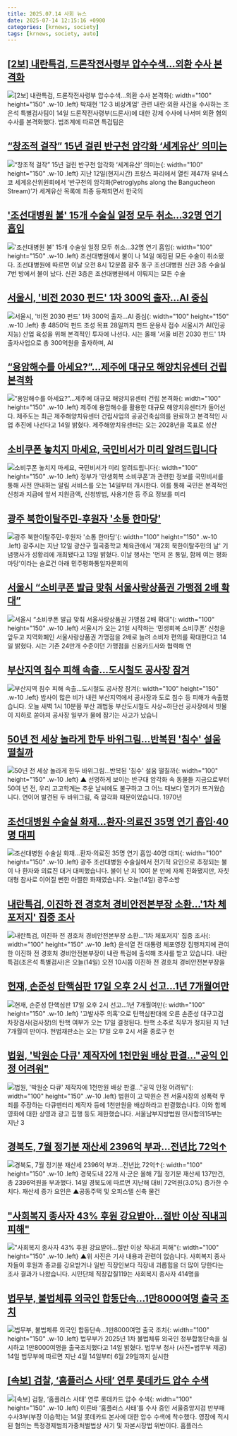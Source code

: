```yaml
---
title: 2025.07.14 사회 뉴스
date: 2025-07-14 12:15:16 +0900
categories: [krnews, society]
tags: [krnews, society, auto]
---
```

## [[2보] 내란특검, 드론작전사령부 압수수색…외환 수사 본격화](https://n.news.naver.com/mnews/article/001/0015505203)

![[2보] 내란특검, 드론작전사령부 압수수색…외환 수사 본격화](https://mimgnews.pstatic.net/image/origin/001/2025/07/14/15505203.jpg?type=nf220_150){: width="100" height="150" .w-10 .left}
박재현 '12·3 비상계엄' 관련 내란·외환 사건을 수사하는 조은석 특별검사팀이 14일 드론작전사령부(드론사)에 대한 강제 수사에 나서며 외환 혐의 수사를 본격화했다. 법조계에 따르면 특검팀은

## [“창조적 걸작” 15년 걸린 반구천 암각화 ‘세계유산’ 의미는](https://n.news.naver.com/mnews/article/025/0003454733)

![“창조적 걸작” 15년 걸린 반구천 암각화 ‘세계유산’ 의미는](https://mimgnews.pstatic.net/image/origin/025/2025/07/13/3454733.jpg?type=nf220_150){: width="100" height="150" .w-10 .left}
지난 12일(현지시간) 프랑스 파리에서 열린 제47차 유네스코 세계유산위원회에서 ‘반구천의 암각화(Petroglyphs along the Bangucheon Stream)’가 세계유산 목록에 최종 등재되면서 한국의

## ['조선대병원 불' 15개 수술실 일정 모두 취소…32명 연기 흡입](https://n.news.naver.com/mnews/article/421/0008367447)

!['조선대병원 불' 15개 수술실 일정 모두 취소…32명 연기 흡입](https://mimgnews.pstatic.net/image/origin/421/2025/07/14/8367447.jpg?type=nf220_150){: width="100" height="150" .w-10 .left}
조선대병원에서 불이 나 14일 예정된 모든 수술이 취소됐다. 조선대병원에 따르면 이날 오전 8시 12분쯤 광주 동구 조선대병원 신관 3층 수술실 7번 방에서 불이 났다. 신관 3층은 조선대병원에서 이뤄지는 모든 수술

## [서울시, '비전 2030 펀드' 1차 300억 출자…AI 중심](https://n.news.naver.com/mnews/article/629/0000407057)

![서울시, '비전 2030 펀드' 1차 300억 출자…AI 중심](https://mimgnews.pstatic.net/image/origin/629/2025/07/14/407057.jpg?type=nf220_150){: width="100" height="150" .w-10 .left}
총 4850억 펀드 조성 목표 28일까지 펀드 운용사 접수 서울시가 AI(인공지능) 산업 육성을 위해 본격적인 투자에 나선다. 시는 올해 '서울 비전 2030 펀드' 1차 출자사업으로 총 300억원을 출자하며, AI

## [“용암해수를 아세요?”…제주에 대규모 해양치유센터 건립 본격화](https://n.news.naver.com/mnews/article/032/0003382470)

![“용암해수를 아세요?”…제주에 대규모 해양치유센터 건립 본격화](https://mimgnews.pstatic.net/image/origin/032/2025/07/14/3382470.jpg?type=nf220_150){: width="100" height="150" .w-10 .left}
제주에 용암해수를 활용한 대규모 해양치유센터가 들어선다. 제주도는 최근 제주해양치유센터 건립사업의 공공건축심의를 완료하고 본격적인 사업 추진에 나선다고 14일 밝혔다. 제주해양치유센터는 오는 2028년을 목표로 성산

## [소비쿠폰 놓치지 마세요, 국민비서가 미리 알려드립니다](https://n.news.naver.com/mnews/article/092/0002381826)

![소비쿠폰 놓치지 마세요, 국민비서가 미리 알려드립니다](https://mimgnews.pstatic.net/image/origin/092/2025/07/13/2381826.jpg?type=nf220_150){: width="100" height="150" .w-10 .left}
정부가 '민생회복 소비쿠폰'과 관련한 정보를 국민비서를 통해 사전 안내하는 알림 서비스를 오는 14일부터 개시한다. 이를 통해 국민은 본격적인 신청과 지급에 앞서 지원금액, 신청방법, 사용기한 등 주요 정보를 미리

## [광주 북한이탈주민-후원자 '소통 한마당'](https://n.news.naver.com/mnews/article/277/0005621678)

![광주 북한이탈주민-후원자 '소통 한마당'](https://mimgnews.pstatic.net/image/origin/277/2025/07/13/5621678.jpg?type=nf220_150){: width="100" height="150" .w-10 .left}
광주시는 지난 12일 광산구 월곡중학교 체육관에서 '제2회 북한이탈주민의 날' 기념행사가 성황리에 개최됐다고 13일 밝혔다. 이날 행사는 '먼저 온 통일, 함께 여는 평화 마당'이라는 슬로건 아래 민주평화통일자문회의

## [서울시 “소비쿠폰 발급 맞춰 서울사랑상품권 가맹점 2배 확대”](https://n.news.naver.com/mnews/article/032/0003382501)

![서울시 “소비쿠폰 발급 맞춰 서울사랑상품권 가맹점 2배 확대”](https://mimgnews.pstatic.net/image/origin/032/2025/07/14/3382501.jpg?type=nf220_150){: width="100" height="150" .w-10 .left}
서울시가 오는 21일 시작하는 ‘민생회복 소비쿠폰’ 신청을 앞두고 지역화폐인 서울사랑상품권 가맹점을 2배로 늘려 소비자 편의를 확대한다고 14일 밝혔다. 시는 기존 24만개 수준이던 가맹점을 신용카드사와 협력해 연

## [부산지역 침수 피해 속출...도시철도 공사장 잠겨](https://n.news.naver.com/mnews/article/052/0002218456)

![부산지역 침수 피해 속출...도시철도 공사장 잠겨](https://mimgnews.pstatic.net/image/origin/052/2025/07/14/2218456.jpg?type=nf220_150){: width="100" height="150" .w-10 .left}
밤사이 많은 비가 내린 부산지역에서 공사장과 도로 침수 등 피해가 속출했습니다. 오늘 새벽 1시 10분쯤 부산 괘법동 부산도시철도 사상~하단선 공사장에서 빗물이 지하로 쏟아져 공사장 일부가 물에 잠기는 사고가 났습니

## [50년 전 세상 놀라게 한두 바위그림…반복된 '침수' 설움 떨칠까](https://n.news.naver.com/mnews/article/055/0001274796)

![50년 전 세상 놀라게 한두 바위그림…반복된 '침수' 설움 떨칠까](https://mimgnews.pstatic.net/image/origin/055/2025/07/14/1274796.jpg?type=nf220_150){: width="100" height="150" .w-10 .left}
▲ 선명하게 보이는 반구대 암각화 속 동물들 지금으로부터 50여 년 전, 우리 고고학계는 추운 날씨에도 불구하고 그 어느 때보다 열기가 뜨거웠습니다. 연이어 발견된 두 바위그림, 즉 암각화 때문이었습니다. 1970년

## [조선대병원 수술실 화재…환자·의료진 35명 연기 흡입·40명 대피](https://n.news.naver.com/mnews/article/055/0001274918)

![조선대병원 수술실 화재…환자·의료진 35명 연기 흡입·40명 대피](https://mimgnews.pstatic.net/image/origin/055/2025/07/14/1274918.jpg?type=nf220_150){: width="100" height="150" .w-10 .left}
광주 조선대병원 수술실에서 전기적 요인으로 추정되는 불이 나 환자와 의료진 대거 대피했습니다. 불이 난 지 10여 분 만에 자체 진화됐지만, 자칫 대형 참사로 이어질 뻔한 아찔한 화재였습니다. 오늘(14일) 광주소방

## [내란특검, 이진하 전 경호처 경비안전본부장 소환…'1차 체포저지' 집중 조사](https://n.news.naver.com/mnews/article/437/0000448426)

![내란특검, 이진하 전 경호처 경비안전본부장 소환…'1차 체포저지' 집중 조사](https://mimgnews.pstatic.net/image/origin/437/2025/07/14/448426.jpg?type=nf220_150){: width="100" height="150" .w-10 .left}
윤석열 전 대통령 체포영장 집행저지에 관여한 이진하 전 경호처 경비안전본부장이 내란 특검에 출석해 조사를 받고 있습니다. 내란 특검(조은석 특별검사)은 오늘(14일) 오전 10시쯤 이진하 전 경호처 경비안전본부장을

## [헌재, 손준성 탄핵심판 17일 오후 2시 선고…1년 7개월여만](https://n.news.naver.com/mnews/article/014/0005376568)

![헌재, 손준성 탄핵심판 17일 오후 2시 선고…1년 7개월여만](https://mimgnews.pstatic.net/image/origin/014/2025/07/14/5376568.jpg?type=nf220_150){: width="100" height="150" .w-10 .left}
'고발사주 의혹'으로 탄핵심판대에 오른 손준성 대구고검 차장검사(검사장)의 탄핵 여부가 오는 17일 결정된다. 탄핵 소추로 직무가 정지된 지 1년 7개월여 만이다. 헌법재판소는 오는 17일 오후 2시 서울 종로구 헌

## [법원, '박원순 다큐' 제작자에 1천만원 배상 판결…"공익 인정 어려워"](https://n.news.naver.com/mnews/article/437/0000448423)

![법원, '박원순 다큐' 제작자에 1천만원 배상 판결…"공익 인정 어려워"](https://mimgnews.pstatic.net/image/origin/437/2025/07/14/448423.jpg?type=nf220_150){: width="100" height="150" .w-10 .left}
법원이 고 박원순 전 서울시장의 성폭력 무죄를 주장하는 다큐멘터리 제작자 등에 1천만원을 배상하라고 판결했습니다. 이와 함께 영화에 대한 상영과 광고 집행 등도 제한했습니다. 서울남부지방법원 민사합의15부는 지난 3

## [경북도, 7월 정기분 재산세 2396억 부과…전년比 72억↑](https://n.news.naver.com/mnews/article/003/0013360099)

![경북도, 7월 정기분 재산세 2396억 부과…전년比 72억↑](https://mimgnews.pstatic.net/image/origin/003/2025/07/14/13360099.jpg?type=nf220_150){: width="100" height="150" .w-10 .left}
경북도내 22개 시·군은 올해 7월 정기분 재산세 137만건, 총 2396억원을 부과했다. 14일 경북도에 따르면 지난해 대비 72억원(3.0%) 증가한 수치다. 재산세 증가 요인은 ▲공동주택 및 오피스텔 신축 물건

## ["사회복지 종사자 43% 후원 강요받아…절반 이상 직내괴 피해"](https://n.news.naver.com/mnews/article/055/0001274715)

!["사회복지 종사자 43% 후원 강요받아…절반 이상 직내괴 피해"](https://mimgnews.pstatic.net/image/origin/055/2025/07/13/1274715.jpg?type=nf220_150){: width="100" height="150" .w-10 .left}
▲위 사진은 기사 내용과 관련이 없습니다. 사회복지 종사자들이 후원과 종교를 강요받거나 일반 직장인보다 직장내 괴롭힘을 더 많이 당한다는 조사 결과가 나왔습니다. 시민단체 직장갑질119는 사회복지 종사자 414명을

## [법무부, 불법체류 외국인 합동단속…1만8000여명 출국 조치](https://n.news.naver.com/mnews/article/018/0006065227)

![법무부, 불법체류 외국인 합동단속…1만8000여명 출국 조치](https://mimgnews.pstatic.net/image/origin/018/2025/07/14/6065227.jpg?type=nf220_150){: width="100" height="150" .w-10 .left}
법무부가 2025년 1차 불법체류 외국인 정부합동단속을 실시하고 1만8000여명을 출국조치했다고 14일 밝혔다. 법무부 청사 (사진=법무부 제공) 14일 법무부에 따르면 지난 4월 14일부터 6월 29일까지 실시한

## [[속보] 검찰, ‘홈플러스 사태’ 연루 롯데카드 압수 수색](https://n.news.naver.com/mnews/article/023/0003916919)

![[속보] 검찰, ‘홈플러스 사태’ 연루 롯데카드 압수 수색](https://mimgnews.pstatic.net/image/origin/023/2025/07/14/3916919.jpg?type=nf220_150){: width="100" height="150" .w-10 .left}
이른바 ‘홈플러스 사태’를 수사 중인 서울중앙지검 반부패수사3부(부장 이승학)는 14일 롯데카드 본사에 대한 압수 수색에 착수했다. 영장에 적시된 혐의는 특정경제범죄가중처벌법상 사기 및 자본시장법 위반이다. 홈플러스

